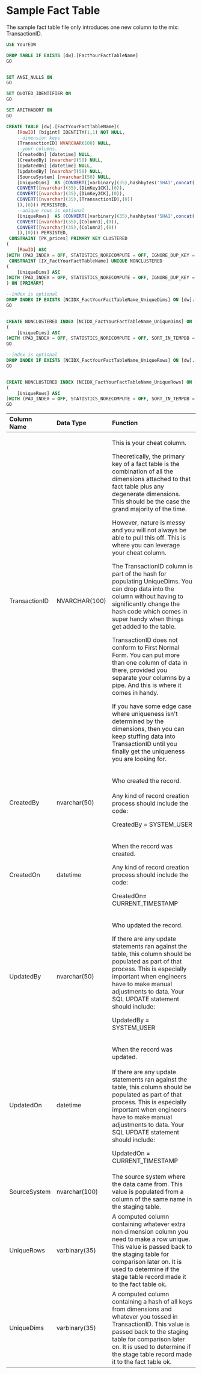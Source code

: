 # Sample Fact Table

The sample fact table file only introduces one new column to the mix: TransactionID.

```sql
USE YourEDW

DROP TABLE IF EXISTS [dw].[FactYourFactTableName]
GO


SET ANSI_NULLS ON
GO

SET QUOTED_IDENTIFIER ON
GO

SET ARITHABORT ON
GO

CREATE TABLE [dw].[FactYourFactTableName](
	[RowID] [bigint] IDENTITY(1,1) NOT NULL,
	--dimension keys
	[TransactionID] NVARCHAR(100) NULL,
	--your columns.
	[CreatedOn] [datetime] NULL,
	[CreatedBy] [nvarchar](50) NULL,
	[UpdatedOn] [datetime] NULL,
	[UpdatedBy] [nvarchar](50) NULL,
	[SourceSystem] [nvarchar](50) NULL,
	[UniqueDims]  AS (CONVERT([varbinary](35),hashbytes('SHA1',concat(
	CONVERT([nvarchar](35),[DimKey1CK],(0)),
	CONVERT([nvarchar](35),[DimKey2CK],(0)),
	CONVERT([nvarchar](35),[TransactionID],(0))
	)),(0))) PERSISTED,
	--unique rows is optional
	[UniqueRows]  AS (CONVERT([varbinary](35),hashbytes('SHA1',concat(
	CONVERT([nvarchar](35),[Column1],(0)),
	CONVERT([nvarchar](35),[Column2],(0))
	)),(0))) PERSISTED,
 CONSTRAINT [PK_prices] PRIMARY KEY CLUSTERED 
(
	[RowID] ASC
)WITH (PAD_INDEX = OFF, STATISTICS_NORECOMPUTE = OFF, IGNORE_DUP_KEY = OFF, ALLOW_ROW_LOCKS = ON, ALLOW_PAGE_LOCKS = ON) ON [PRIMARY],
 CONSTRAINT [IX_FactYourFactTableName] UNIQUE NONCLUSTERED 
(
	[UniqueDims] ASC
)WITH (PAD_INDEX = OFF, STATISTICS_NORECOMPUTE = OFF, IGNORE_DUP_KEY = OFF, ALLOW_ROW_LOCKS = ON, ALLOW_PAGE_LOCKS = ON) ON [PRIMARY]
) ON [PRIMARY]

--index is optional
DROP INDEX IF EXISTS [NCIDX_FactYourFactTableName_UniqueDims] ON [dw].[FactYourFactTableName]
GO


CREATE NONCLUSTERED INDEX [NCIDX_FactYourFactTableName_UniqueDims] ON [dw].[FactYourFactTableName]
(
	[UniqueDims] ASC
)WITH (PAD_INDEX = OFF, STATISTICS_NORECOMPUTE = OFF, SORT_IN_TEMPDB = OFF, DROP_EXISTING = OFF, ONLINE = OFF, ALLOW_ROW_LOCKS = ON, ALLOW_PAGE_LOCKS = ON, OPTIMIZE_FOR_SEQUENTIAL_KEY = OFF) ON [PRIMARY]
GO

--index is optional
DROP INDEX IF EXISTS [NCIDX_FactYourFactTableName_UniqueRows] ON [dw].[FactYourFactTableName]
GO


CREATE NONCLUSTERED INDEX [NCIDX_FactYourFactTableName_UniqueRows] ON [dw].[FactYourFactTableName]
(
	[UniqueRows] ASC
)WITH (PAD_INDEX = OFF, STATISTICS_NORECOMPUTE = OFF, SORT_IN_TEMPDB = OFF, DROP_EXISTING = OFF, ONLINE = OFF, ALLOW_ROW_LOCKS = ON, ALLOW_PAGE_LOCKS = ON, OPTIMIZE_FOR_SEQUENTIAL_KEY = OFF) ON [PRIMARY]
GO
```

<table>
  <thead>
    <tr>
      <th style="text-align:left">Column Name</th>
      <th style="text-align:left">Data Type</th>
      <th style="text-align:left">Function</th>
    </tr>
  </thead>
  <tbody>
    <tr>
      <td style="text-align:left">TransactionID</td>
      <td style="text-align:left">NVARCHAR(100)</td>
      <td style="text-align:left">
        <p>This is your cheat column.
          <br />
        </p>
        <p>Theoretically, the primary key of a fact table is the combination of all
          the dimensions attached to that fact table plus any degenerate dimensions.
          This should be the case the grand majority of the time.</p>
        <p></p>
        <p>However, nature is messy and you will not always be able to pull this
          off. This is where you can leverage your cheat column.</p>
        <p></p>
        <p>The TransactionID column is part of the hash for populating UniqueDims.
          You can drop data into the column without having to significantly change
          the hash code which comes in super handy when things get added to the table.</p>
        <p></p>
        <p>TransactionID does not conform to First Normal Form. You can put more
          than one column of data in there, provided you separate your columns by
          a pipe. And this is where it comes in handy.</p>
        <p></p>
        <p>If you have some edge case where uniqueness isn&apos;t determined by the
          dimensions, then you can keep stuffing data into TransactionID until you
          finally get the uniqueness you are looking for.</p>
      </td>
    </tr>
    <tr>
      <td style="text-align:left">CreatedBy</td>
      <td style="text-align:left">nvarchar(50)</td>
      <td style="text-align:left">
        <p>Who created the record.
          <br />
          <br />Any kind of record creation process should include the code:</p>
        <p></p>
        <p>CreatedBy = SYSTEM_USER</p>
      </td>
    </tr>
    <tr>
      <td style="text-align:left">CreatedOn</td>
      <td style="text-align:left">datetime</td>
      <td style="text-align:left">
        <p>When the record was created.
          <br />
        </p>
        <p>Any kind of record creation process should include the code:</p>
        <p></p>
        <p>CreatedOn= CURRENT_TIMESTAMP</p>
      </td>
    </tr>
    <tr>
      <td style="text-align:left">UpdatedBy</td>
      <td style="text-align:left">nvarchar(50)</td>
      <td style="text-align:left">
        <p>Who updated the record.
          <br />
        </p>
        <p>If there are any update statements ran against the table, this column
          should be populated as part of that process. This is especially important
          when engineers have to make manual adjustments to data. Your SQL UPDATE
          statement should include:
          <br />
        </p>
        <p>UpdatedBy = SYSTEM_USER</p>
      </td>
    </tr>
    <tr>
      <td style="text-align:left">UpdatedOn</td>
      <td style="text-align:left">datetime</td>
      <td style="text-align:left">
        <p>When the record was updated.
          <br />
          <br />If there are any update statements ran against the table, this column
          should be populated as part of that process. This is especially important
          when engineers have to make manual adjustments to data. Your SQL UPDATE
          statement should include:
          <br />
        </p>
        <p>UpdatedOn = CURRENT_TIMESTAMP</p>
      </td>
    </tr>
    <tr>
      <td style="text-align:left">SourceSystem</td>
      <td style="text-align:left">nvarchar(100)</td>
      <td style="text-align:left">The source system where the data came from. This value is populated from
        a column of the same name in the staging table.</td>
    </tr>
    <tr>
      <td style="text-align:left">UniqueRows</td>
      <td style="text-align:left">varbinary(35)</td>
      <td style="text-align:left">A computed column containing whatever extra non dimension column you need
        to make a row unique. This value is passed back to the staging table for
        comparison later on. It is used to determine if the stage table record
        made it to the fact table ok.</td>
    </tr>
    <tr>
      <td style="text-align:left">UniqueDims</td>
      <td style="text-align:left">varbinary(35)</td>
      <td style="text-align:left">A computed column containing a hash of all keys from dimensions and whatever
        you tossed in TransactionID. This value is passed back to the staging table
        for comparison later on. It is used to determine if the stage table record
        made it to the fact table ok.</td>
    </tr>
  </tbody>
</table>

